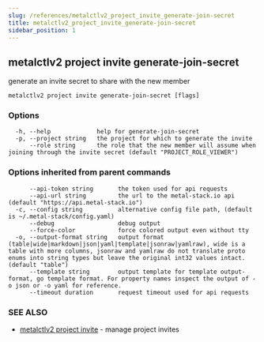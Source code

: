 ```yaml
---
slug: /references/metalctlv2_project_invite_generate-join-secret
title: metalctlv2_project_invite_generate-join-secret
sidebar_position: 1
---
```


## metalctlv2 project invite generate-join-secret

generate an invite secret to share with the new member

```
metalctlv2 project invite generate-join-secret [flags]
```

### Options

```
  -h, --help             help for generate-join-secret
  -p, --project string   the project for which to generate the invite
      --role string      the role that the new member will assume when joining through the invite secret (default "PROJECT_ROLE_VIEWER")
```

### Options inherited from parent commands

```
      --api-token string       the token used for api requests
      --api-url string         the url to the metal-stack.io api (default "https://api.metal-stack.io")
  -c, --config string          alternative config file path, (default is ~/.metal-stack/config.yaml)
      --debug                  debug output
      --force-color            force colored output even without tty
  -o, --output-format string   output format (table|wide|markdown|json|yaml|template|jsonraw|yamlraw), wide is a table with more columns, jsonraw and yamlraw do not translate proto enums into string types but leave the original int32 values intact. (default "table")
      --template string        output template for template output-format, go template format. For property names inspect the output of -o json or -o yaml for reference.
      --timeout duration       request timeout used for api requests
```

### SEE ALSO

* [metalctlv2 project invite](./metalctlv2_project_invite.md)	 - manage project invites

